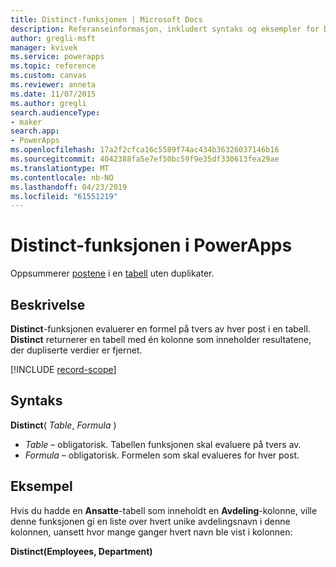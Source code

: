 ```yaml
---
title: Distinct-funksjonen | Microsoft Docs
description: Referanseinformasjon, inkludert syntaks og eksempler for Distinct-funksjonen i PowerApps
author: gregli-msft
manager: kvivek
ms.service: powerapps
ms.topic: reference
ms.custom: canvas
ms.reviewer: anneta
ms.date: 11/07/2015
ms.author: gregli
search.audienceType:
- maker
search.app:
- PowerApps
ms.openlocfilehash: 17a2f2cfca16c5589f74ac434b36326037146b16
ms.sourcegitcommit: 4042388fa5e7ef50bc59f9e35df330613fea29ae
ms.translationtype: MT
ms.contentlocale: nb-NO
ms.lasthandoff: 04/23/2019
ms.locfileid: "61551219"
---
```

# <a name="distinct-function-in-powerapps"></a>Distinct-funksjonen i PowerApps
Oppsummerer [postene](../working-with-tables.md#records) i en [tabell](../working-with-tables.md) uten duplikater.

## <a name="description"></a>Beskrivelse
**Distinct**-funksjonen evaluerer en formel på tvers av hver post i en tabell. **Distinct** returnerer en tabell med én kolonne som inneholder resultatene, der dupliserte verdier er fjernet.  

[!INCLUDE [record-scope](../../../includes/record-scope.md)]

## <a name="syntax"></a>Syntaks
**Distinct**( *Table*, *Formula* )

* *Table* – obligatorisk.  Tabellen funksjonen skal evaluere på tvers av.
* *Formula* – obligatorisk.  Formelen som skal evalueres for hver post.

## <a name="example"></a>Eksempel
Hvis du hadde en **Ansatte**-tabell som inneholdt en **Avdeling**-kolonne, ville denne funksjonen gi en liste over hvert unike avdelingsnavn i denne kolonnen, uansett hvor mange ganger hvert navn ble vist i kolonnen:

**Distinct(Employees, Department)**

